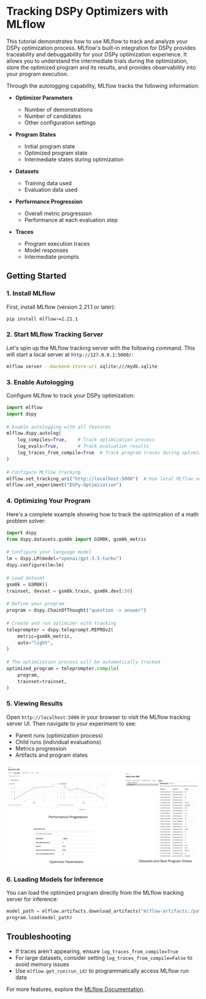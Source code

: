 # Tracking DSPy Optimizers with MLflow

This tutorial demonstrates how to use MLflow to track and analyze your DSPy optimization process. MLflow's built-in integration for DSPy provides traceability and debuggability for your DSPy optimization experience. It allows you to understand the intermediate trials during the optimization, store the optimized program and its results, and provides observability into your program execution.

Through the autologging capability, MLflow tracks the following information:

* **Optimizer Parameters**
    * Number of demonstrations
    * Number of candidates
    * Other configuration settings

* **Program States**
    * Initial program state
    * Optimized program state
    * Intermediate states during optimization

* **Datasets**
    * Training data used
    * Evaluation data used

* **Performance Progression**
    * Overall metric progression
    * Performance at each evaluation step

* **Traces**
    * Program execution traces
    * Model responses
    * Intermediate prompts

## Getting Started

### 1. Install MLflow
First, install MLflow (version 2.21.1 or later):

```bash
pip install mlflow>=2.21.1
```

### 2. Start MLflow Tracking Server

Let's spin up the MLflow tracking server with the following command. This will start a local server at `http://127.0.0.1:5000/`:

```bash
mlflow server --backend-store-uri sqlite:///mydb.sqlite
```

### 3. Enable Autologging

Configure MLflow to track your DSPy optimization:

```python
import mlflow
import dspy

# Enable autologging with all features
mlflow.dspy.autolog(
    log_compiles=True,    # Track optimization process
    log_evals=True,       # Track evaluation results
    log_traces_from_compile=True  # Track program traces during optimization
)

# Configure MLflow tracking
mlflow.set_tracking_uri("http://localhost:5000")  # Use local MLflow server
mlflow.set_experiment("DSPy-Optimization")
```

### 4. Optimizing Your Program

Here's a complete example showing how to track the optimization of a math problem solver:

```python
import dspy
from dspy.datasets.gsm8k import GSM8K, gsm8k_metric

# Configure your language model
lm = dspy.LM(model="openai/gpt-3.5-turbo")
dspy.configure(lm=lm)

# Load dataset
gsm8k = GSM8K()
trainset, devset = gsm8k.train, gsm8k.dev[:50]

# Define your program
program = dspy.ChainOfThought("question -> answer")

# Create and run optimizer with tracking
teleprompter = dspy.teleprompt.MIPROv2(
    metric=gsm8k_metric,
    auto="light",
)

# The optimization process will be automatically tracked
optimized_program = teleprompter.compile(
    program,
    trainset=trainset,
)
```

### 5. Viewing Results
Open `http://localhost:5000` in your browser to visit the MLflow tracking server UI. Then navigate to your experiment to see:

- Parent runs (optimization process)
- Child runs (individual evaluations)
- Metrics progression
- Artifacts and program states

![DSPy Optimiser Tracking](./child_run.png)

### 6. Loading Models for Inference
You can load the optimized program directly from the MLflow tracking server for inference:

```python
model_path = mlflow.artifacts.download_artifacts("mlflow-artifacts:/path/to/best_model.json")
program.load(model_path)
```

## Troubleshooting

- If traces aren't appearing, ensure `log_traces_from_compile=True`
- For large datasets, consider setting `log_traces_from_compile=False` to avoid memory issues
- Use `mlflow.get_run(run_id)` to programmatically access MLflow run data

For more features, explore the [MLflow Documentation](https://mlflow.org/docs/latest/llms/dspy).
